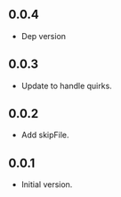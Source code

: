 ## 0.0.4

- Dep version

## 0.0.3

- Update to handle quirks.

## 0.0.2

- Add skipFile.


## 0.0.1

- Initial version.